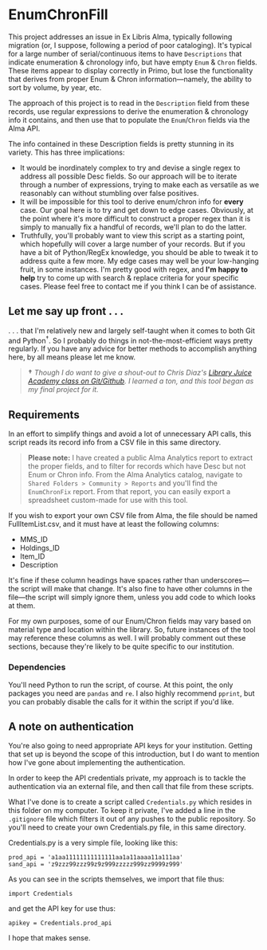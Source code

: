 # EnumChronFill
This project addresses an issue in Ex Libris Alma, typically following migration (or, I suppose, following a period of poor cataloging). It's typical for a large number of serial/continuous items to have `Descriptions` that indicate enumeration &amp; chronology info, but have empty `Enum` &amp; `Chron` fields. These items appear to display correctly in Primo, but lose the functionality that derives from proper Enum &amp; Chron information&mdash;namely, the ability to sort by volume, by year, etc.

The approach of this project is to read in the `Description` field from these records, use regular expressions to derive the enumeration & chronology info it contains, and then use that to populate the `Enum`/`Chron` fields via the Alma API.

The info contained in these Description fields is pretty stunning in its variety. This has three implications:
- It would be inordinately complex to try and devise a single regex to address all possible Desc fields. So our approach will be to iterate through a number of expressions, trying to make each as versatile as we reasonably can without stumbling over false positives.
- It will be impossible for this tool to derive enum/chron info for **every** case. Our goal here is to try and get down to edge cases. Obviously, at the point where it's more difficult to construct a proper regex than it is simply to manually fix a handful of records, we'll plan to do the latter.
- Truthfully, you'll probably want to view this script as a starting point, which hopefully will cover a large number of your records. But if you have a bit of Python/RegEx knowledge, you should be able to tweak it to address quite a few more. My edge cases may well be your low-hanging fruit, in some instances. I'm pretty good with regex, and **I'm happy to help** try to come up with search &amp; replace criteria for your specific cases. Please feel free to contact me if you think I can be of assistance.

## **Let me say up front . . .**
. . . that I'm relatively new and largely self-taught when it comes to both Git and Python<sup>†</sup>. So I probably do things in not-the-most-efficient ways pretty regularly. If you have any advice for better methods to accomplish anything here, by all means please let me know.

> <b>†</b> *Though I do want to give a shout-out to Chris Diaz's  [Library Juice Academy class on Git/Github](https://libraryjuiceacademy.com/shop/course/268-git-and-github-for-libraries/). I learned a ton, and this tool began as my final project for it.*

## **Requirements**
In an effort to simplify things and avoid a lot of unnecessary API calls, this script reads its record info from a CSV file in this same directory.

> **Please note:** I have created a public Alma Analytics report to extract the proper fields, and to filter for records which have Desc but not Enum or Chron info. From the Alma Analytics catalog, navigate to `Shared Folders > Community > Reports` and you'll find the `EnumChronFix` report. From that report, you can easily export a spreadsheet custom-made for use with this tool.

If you wish to export your own CSV file from Alma, the file should be named FullItemList.csv, and it must have at least the following columns:
- MMS_ID
- Holdings_ID
- Item_ID
- Description

It's fine if these column headings have spaces rather than underscores&mdash;the script will make that change. It's also fine to have other columns in the file&mdash;the script will simply ignore them, unless you add code to which looks at them.

For my own purposes, some of our Enum/Chron fields may vary based on material type and location within the library. So, future instances of the tool may reference these columns as well. I will probably comment out these sections, because they're likely to be quite specific to our institution.

### **Dependencies**
You'll need Python to run the script, of course. At this point, the only packages you need are `pandas` and `re`. I also highly recommend `pprint`, but you can probably disable the calls for it within the script if you'd like.

## **A note on authentication**
You're also going to need appropriate API keys for your institution. Getting that set up is beyond the scope of this introduction, but I do want to mention how I've gone about implementing the authentication.

In order to keep the API credentials private, my approach is to tackle the authentication via an external file, and then call that file from these scripts.

What I've done is to create a script called `Credentials.py` which resides in this folder on my computer. To keep it private, I've added a line in the `.gitignore` file which filters it out of any pushes to the public repository. So you'll need to create your own Credentials.py file, in this same directory.

Credentials.py is a very simple file, looking like this:

    prod_api = 'a1aa11111111111111aa1a11aaaa11a111aa'
    sand_api = 'z9zzz99zzz99z9z999zzzzz999zz9999z999'

As you can see in the scripts themselves, we import that file thus:

    import Credentials

and get the API key for use thus:

    apikey = Credentials.prod_api

I hope that makes sense.
